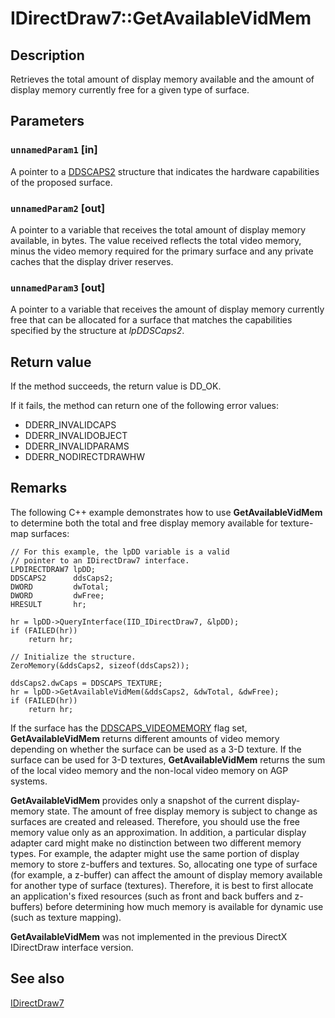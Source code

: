 # IDirectDraw7::GetAvailableVidMem

## Description

Retrieves the total amount of display memory available and the amount of display memory currently free for a given type of surface.

## Parameters

### `unnamedParam1` [in]

A pointer to a [DDSCAPS2](https://learn.microsoft.com/previous-versions/windows/hardware/drivers/ff550292(v=vs.85)) structure that indicates the hardware capabilities of the proposed surface.

### `unnamedParam2` [out]

A pointer to a variable that receives the total amount of display memory available, in bytes. The value received reflects the total video memory, minus the video memory required for the primary surface and any private caches that the display driver reserves.

### `unnamedParam3` [out]

A pointer to a variable that receives the amount of display memory currently free that can be allocated for a surface that matches the capabilities specified by the structure at *lpDDSCaps2*.

## Return value

If the method succeeds, the return value is DD_OK.

If it fails, the method can return one of the following error values:

* DDERR_INVALIDCAPS
* DDERR_INVALIDOBJECT
* DDERR_INVALIDPARAMS
* DDERR_NODIRECTDRAWHW

## Remarks

The following C++ example demonstrates how to use **GetAvailableVidMem** to determine both the total and free display memory available for texture-map surfaces:

```
// For this example, the lpDD variable is a valid
// pointer to an IDirectDraw7 interface.
LPDIRECTDRAW7 lpDD;
DDSCAPS2      ddsCaps2;
DWORD         dwTotal;
DWORD         dwFree;
HRESULT       hr;

hr = lpDD->QueryInterface(IID_IDirectDraw7, &lpDD);
if (FAILED(hr))
    return hr;

// Initialize the structure.
ZeroMemory(&ddsCaps2, sizeof(ddsCaps2));

ddsCaps2.dwCaps = DDSCAPS_TEXTURE;
hr = lpDD->GetAvailableVidMem(&ddsCaps2, &dwTotal, &dwFree);
if (FAILED(hr))
    return hr;

```

If the surface has the [DDSCAPS_VIDEOMEMORY](https://learn.microsoft.com/previous-versions/windows/hardware/drivers/ff550286(v=vs.85)) flag set, **GetAvailableVidMem** returns different amounts of video memory depending on whether the surface can be used as a 3-D texture. If the surface can be used for 3-D textures, **GetAvailableVidMem** returns the sum of the local video memory and the non-local video memory on AGP systems.

**GetAvailableVidMem** provides only a snapshot of the current display-memory state. The amount of free display memory is subject to change as surfaces are created and released. Therefore, you should use the free memory value only as an approximation. In addition, a particular display adapter card might make no distinction between two different memory types. For example, the adapter might use the same portion of display memory to store z-buffers and textures. So, allocating one type of surface (for example, a z-buffer) can affect the amount of display memory available for another type of surface (textures). Therefore, it is best to first allocate an application's fixed resources (such as front and back buffers and z-buffers) before determining how much memory is available for dynamic use (such as texture mapping).

**GetAvailableVidMem** was not implemented in the previous DirectX IDirectDraw interface version.

## See also

[IDirectDraw7](https://learn.microsoft.com/windows/desktop/api/ddraw/nn-ddraw-idirectdraw7)